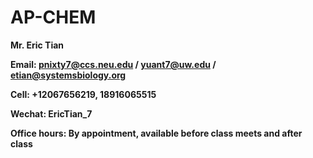 # AP-CHEM

**Mr. Eric Tian**

**Email: pnixty7@ccs.neu.edu / yuant7@uw.edu / etian@systemsbiology.org**

**Cell: +12067656219, 18916065515** 

**Wechat: EricTian_7** 

**Office hours:  By appointment, available before class meets and after class** 

